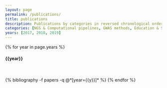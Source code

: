 ```yaml
---
layout: page
permalink: /publications/
title: publications
description: Publications by categories in reversed chronological order. Generated by jekyll-scholar.
categories: [NGS & Computational pipelines, GWAS methods, Education & Scientific communication]
years: [2017, 2018, 2019]
---
```


{% for year in page.years %}
  <h4 class="year">{{year}}</h4>
  <br/> <br/>
  {% bibliography -f papers -q @*[year={{y}}]* %}
{% endfor %}

